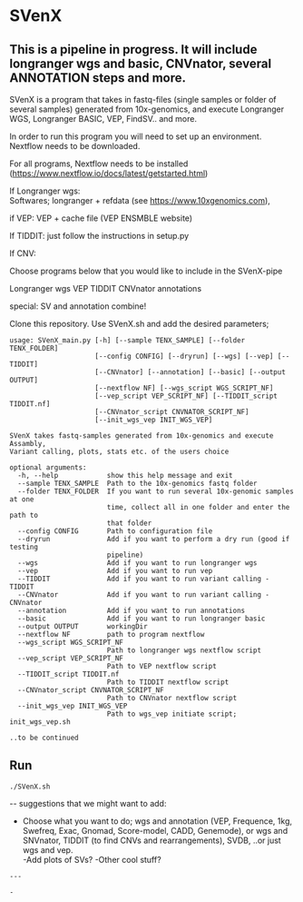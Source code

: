 # SVenX


This is a pipeline in progress. It will include longranger wgs and basic, CNVnator, several ANNOTATION steps and more. 
---
SVenX is a program that takes in fastq-files (single samples or folder of several samples) generated from 10x-genomics, and execute Longranger WGS, Longranger BASIC, VEP, FindSV.. and more. 

In order to run this program you will need to set up an environment. 
Nextflow needs to be downloaded. 

For all programs, Nextflow needs to be installed (https://www.nextflow.io/docs/latest/getstarted.html)

If Longranger wgs:  
  Softwares; longranger + refdata (see https://www.10xgenomics.com), 

if VEP:
  VEP + cache file (VEP ENSMBLE website)

If TIDDIT:
  just follow the instructions in setup.py

If CNV:   

Choose programs below that you would like to include in the SVenX-pipe

Longranger wgs 
VEP
TIDDIT
CNVnator
annotations
 
special: SV and annotation combine!

Clone this repository. 
Use SVenX.sh and add the desired parameters;

```
usage: SVenX_main.py [-h] [--sample TENX_SAMPLE] [--folder TENX_FOLDER]
                     [--config CONFIG] [--dryrun] [--wgs] [--vep] [--TIDDIT]
                     [--CNVnator] [--annotation] [--basic] [--output OUTPUT]
                     [--nextflow NF] [--wgs_script WGS_SCRIPT_NF]
                     [--vep_script VEP_SCRIPT_NF] [--TIDDIT_script TIDDIT.nf]
                     [--CNVnator_script CNVNATOR_SCRIPT_NF]
                     [--init_wgs_vep INIT_WGS_VEP]

SVenX takes fastq-samples generated from 10x-genomics and execute Assambly,
Variant calling, plots, stats etc. of the users choice

optional arguments:
  -h, --help            show this help message and exit
  --sample TENX_SAMPLE  Path to the 10x-genomics fastq folder
  --folder TENX_FOLDER  If you want to run several 10x-genomic samples at one
                        time, collect all in one folder and enter the path to
                        that folder
  --config CONFIG       Path to configuration file
  --dryrun              Add if you want to perform a dry run (good if testing
                        pipeline)
  --wgs                 Add if you want to run longranger wgs
  --vep                 Add if you want to run vep
  --TIDDIT              Add if you want to run variant calling - TIDDIT
  --CNVnator            Add if you want to run variant calling - CNVnator
  --annotation          Add if you want to run annotations
  --basic               Add if you want to run longranger basic
  --output OUTPUT       workingDir
  --nextflow NF         path to program nextflow
  --wgs_script WGS_SCRIPT_NF
                        Path to longranger wgs nextflow script
  --vep_script VEP_SCRIPT_NF
                        Path to VEP nextflow script
  --TIDDIT_script TIDDIT.nf
                        Path to TIDDIT nextflow script
  --CNVnator_script CNVNATOR_SCRIPT_NF
                        Path to CNVnator nextflow script
  --init_wgs_vep INIT_WGS_VEP
                        Path to wgs_vep initiate script; init_wgs_vep.sh

..to be continued 

```

Run
---
```
./SVenX.sh

```
-- suggestions that we might want to add: 
- Choose what you want to do; wgs and annotation (VEP, Frequence, 1kg, Swefreq, Exac, Gnomad, Score-model, CADD, Genemode), or wgs and SNVnator, TIDDIT (to find CNVs and rearrangements), SVDB, ..or just wgs and vep.  
-Add plots of SVs?
-Other cool stuff?   
```
---

- 